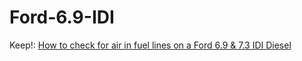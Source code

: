 # Ford-6.9-IDI
Keep!: [How to check for air in fuel lines on a Ford 6.9 &amp; 7.3 IDI Diesel](https://youtu.be/YJgbvwIuJjQ)
